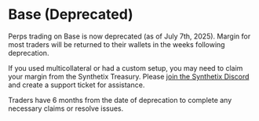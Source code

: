 # Base (Deprecated)

Perps trading on Base is now deprecated (as of July 7th, 2025). Margin for most traders will be returned to their wallets in the weeks following deprecation.

If you used multicollateral or had a custom setup, you may need to claim your margin from the Synthetix Treasury. Please [join the Synthetix Discord](https://discord.gg/synthetix) and create a support ticket for assistance.

Traders have 6 months from the date of deprecation to complete any necessary claims or resolve issues.
